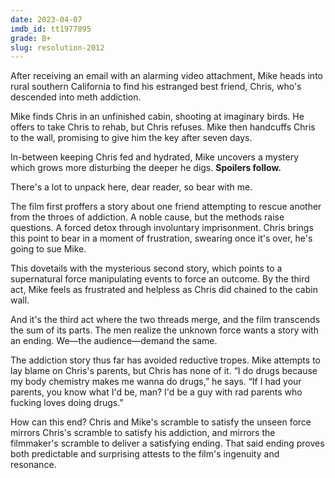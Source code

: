 ```yaml
---
date: 2023-04-07
imdb_id: tt1977895
grade: B+
slug: resolution-2012
---
```


After receiving an email with an alarming video attachment, Mike heads into rural southern California to find his estranged best friend, Chris, who's descended into meth addiction.

Mike finds Chris in an unfinished cabin, shooting at imaginary birds. He offers to take Chris to rehab, but Chris refuses. Mike then handcuffs Chris to the wall, promising to give him the key after seven days.

In-between keeping Chris fed and hydrated, Mike uncovers a mystery which grows more disturbing the deeper he digs. **Spoilers follow.**

<!-- end -->

There's a lot to unpack here, dear reader, so bear with me.

The film first proffers a story about one friend attempting to rescue another from the throes of addiction. A noble cause, but the methods raise questions. A forced detox through involuntary imprisonment. Chris brings this point to bear in a moment of frustration, swearing once it's over, he's going to sue Mike.

This dovetails with the mysterious second story, which points to a supernatural force manipulating events to force an outcome. By the third act, Mike feels as frustrated and helpless as Chris did chained to the cabin wall.

And it's the third act where the two threads merge, and the film transcends the sum of its parts. The men realize the unknown force wants a story with an ending. We—the audience—demand the same.

The addiction story thus far has avoided reductive tropes. Mike attempts to lay blame on Chris's parents, but Chris has none of it. “I do drugs because my body chemistry makes me wanna do drugs,” he says. “If I had your parents, you know what I'd be, man? I'd be a guy with rad parents who fucking loves doing drugs.”

How can this end? Chris and Mike's scramble to satisfy the unseen force mirrors Chris's scramble to satisfy his addiction, and mirrors the filmmaker's scramble to deliver a satisfying ending. That said ending proves both predictable and surprising attests to the film's ingenuity and resonance.
